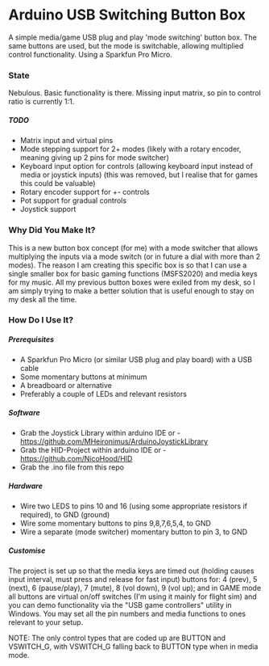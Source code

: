 # Arduino USB Switching Button Box
A simple media/game USB plug and play 'mode switching' button box. The same buttons are used, but the mode is switchable, allowing multiplied control functionality. Using a Sparkfun Pro Micro.

### State
Nebulous. Basic functionality is there. Missing input matrix, so pin to control ratio is currently 1:1.

##### TODO
* Matrix input and virtual pins
* Mode stepping support for 2+ modes (likely with a rotary encoder, meaning giving up 2 pins for mode switcher)
* Keyboard input option for controls (allowing keyboard input instead of media or joystick inputs) (this was removed, but I realise that for games this could be valuable)
* Rotary encoder support for +- controls
* Pot support for gradual controls
* Joystick support

### Why Did You Make It?
This is a new button box concept (for me) with a mode switcher that allows multiplying the inputs via a mode switch (or in future a dial with more than 2 modes). The reason I am creating this specific box is so that I can use a single smaller box for basic gaming functions (MSFS2020) and media keys for my music. All my previous button boxes were exiled from my desk, so I am simply trying to make a better solution that is useful enough to stay on my desk all the time.

### How Do I Use It?
##### Prerequisites
* A Sparkfun Pro Micro (or similar USB plug and play board) with a USB cable
* Some momentary buttons at minimum
* A breadboard or alternative
* Preferably a couple of LEDs and relevant resistors

##### Software
* Grab the Joystick Library within arduino IDE or - https://github.com/MHeironimus/ArduinoJoystickLibrary
* Grab the HID-Project within arduino IDE or - https://github.com/NicoHood/HID
* Grab the .ino file from this repo

##### Hardware
* Wire two LEDS to pins 10 and 16 (using some appropriate resistors if required), to GND (ground)
* Wire some momentary buttons to pins 9,8,7,6,5,4, to GND
* Wire a separate (mode switcher) momentary button to pin 3, to GND

##### Customise
The project is set up so that the media keys are timed out (holding causes input interval, must press and release for fast input) buttons for: 4 (prev), 5 (next), 6 (pause/play), 7 (mute), 8 (vol down), 9 (vol up); and in GAME mode all buttons are virtual on/off switches (I'm using it mainly for flight sim) and you can demo functionality via the "USB game controllers" utility in Windows. You may set all the pin numbers and media functions to ones relevant to your setup.

NOTE: The only control types that are coded up are BUTTON and VSWITCH_G, with VSWITCH_G falling back to BUTTON type when in media mode.


